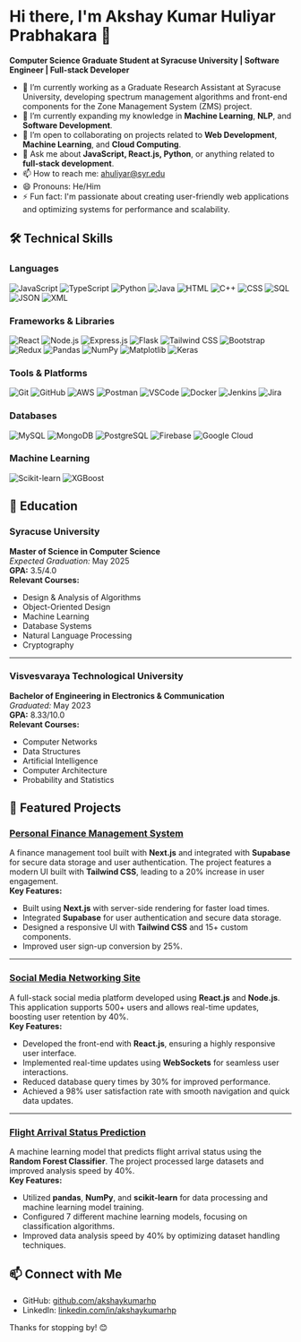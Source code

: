 # Hi there, I'm Akshay Kumar Huliyar Prabhakara 👋

**Computer Science Graduate Student at Syracuse University | Software Engineer | Full-stack Developer**

- 🔭 I’m currently working as a Graduate Research Assistant at Syracuse University, developing spectrum management algorithms and front-end components for the Zone Management System (ZMS) project.
- 🌱 I’m currently expanding my knowledge in **Machine Learning**, **NLP**, and **Software Development**.
- 👯 I’m open to collaborating on projects related to **Web Development**, **Machine Learning**, and **Cloud Computing**.
- 💬 Ask me about **JavaScript, React.js, Python**, or anything related to **full-stack development**.
- 📫 How to reach me: [ahuliyar@syr.edu](mailto:ahuliyar@syr.edu)
- 😄 Pronouns: He/Him
- ⚡ Fun fact: I'm passionate about creating user-friendly web applications and optimizing systems for performance and scalability.

## 🛠️ Technical Skills

### Languages
![JavaScript](https://img.shields.io/badge/-JavaScript-F7DF1E?logo=javascript&logoColor=black&style=flat-square)
![TypeScript](https://img.shields.io/badge/-TypeScript-3178C6?logo=typescript&logoColor=white&style=flat-square)
![Python](https://img.shields.io/badge/-Python-3776AB?logo=python&logoColor=white&style=flat-square)
![Java](https://img.shields.io/badge/-Java-007396?logo=java&logoColor=white&style=flat-square)
![HTML](https://img.shields.io/badge/-HTML-E34F26?logo=html5&logoColor=white&style=flat-square)
![C++](https://img.shields.io/badge/-C++-00599C?logo=cplusplus&logoColor=white&style=flat-square)
![CSS](https://img.shields.io/badge/-CSS-1572B6?logo=css3&logoColor=white&style=flat-square)
![SQL](https://img.shields.io/badge/-SQL-4479A1?logo=mysql&logoColor=white&style=flat-square)
![JSON](https://img.shields.io/badge/-JSON-000000?logo=json&logoColor=white&style=flat-square)
![XML](https://img.shields.io/badge/-XML-FF6600?logo=xml&logoColor=white&style=flat-square)

### Frameworks & Libraries
![React](https://img.shields.io/badge/-React-61DAFB?logo=react&logoColor=black&style=flat-square)
![Node.js](https://img.shields.io/badge/-Node.js-339933?logo=node.js&logoColor=white&style=flat-square)
![Express.js](https://img.shields.io/badge/-Express.js-000000?logo=express&logoColor=white&style=flat-square)
![Flask](https://img.shields.io/badge/-Flask-000000?logo=flask&logoColor=white&style=flat-square)
![Tailwind CSS](https://img.shields.io/badge/-Tailwind_CSS-38B2AC?logo=tailwind-css&logoColor=white&style=flat-square)
![Bootstrap](https://img.shields.io/badge/-Bootstrap-7952B3?logo=bootstrap&logoColor=white&style=flat-square)
![Redux](https://img.shields.io/badge/-Redux-764ABC?logo=redux&logoColor=white&style=flat-square)
![Pandas](https://img.shields.io/badge/-Pandas-150458?logo=pandas&logoColor=white&style=flat-square)
![NumPy](https://img.shields.io/badge/-NumPy-013243?logo=numpy&logoColor=white&style=flat-square)
![Matplotlib](https://img.shields.io/badge/-Matplotlib-3776AB?logo=python&logoColor=white&style=flat-square)
![Keras](https://img.shields.io/badge/-Keras-D00000?logo=keras&logoColor=white&style=flat-square)

### Tools & Platforms
![Git](https://img.shields.io/badge/-Git-F05032?logo=git&logoColor=white&style=flat-square)
![GitHub](https://img.shields.io/badge/-GitHub-181717?logo=github&logoColor=white&style=flat-square)
![AWS](https://img.shields.io/badge/-AWS-232F3E?logo=amazon-aws&logoColor=white&style=flat-square)
![Postman](https://img.shields.io/badge/-Postman-FF6C37?logo=postman&logoColor=white&style=flat-square)
![VSCode](https://img.shields.io/badge/-VS_Code-007ACC?logo=visual-studio-code&logoColor=white&style=flat-square)
![Docker](https://img.shields.io/badge/-Docker-2496ED?logo=docker&logoColor=white&style=flat-square)
![Jenkins](https://img.shields.io/badge/-Jenkins-D24939?logo=jenkins&logoColor=white&style=flat-square)
![Jira](https://img.shields.io/badge/-Jira-0052CC?logo=jira&logoColor=white&style=flat-square)

### Databases
![MySQL](https://img.shields.io/badge/-MySQL-4479A1?logo=mysql&logoColor=white&style=flat-square)
![MongoDB](https://img.shields.io/badge/-MongoDB-47A248?logo=mongodb&logoColor=white&style=flat-square)
![PostgreSQL](https://img.shields.io/badge/-PostgreSQL-336791?logo=postgresql&logoColor=white&style=flat-square)
![Firebase](https://img.shields.io/badge/-Firebase-FFCA28?logo=firebase&logoColor=black&style=flat-square)
![Google Cloud](https://img.shields.io/badge/-Google_Cloud-4285F4?logo=google-cloud&logoColor=white&style=flat-square)

### Machine Learning
![Scikit-learn](https://img.shields.io/badge/-Scikit_Learn-F7931E?logo=scikit-learn&logoColor=white&style=flat-square)
![XGBoost](https://img.shields.io/badge/-XGBoost-FF9900?logo=xgboost&logoColor=black&style=flat-square)

## 📘 Education

### Syracuse University  
**Master of Science in Computer Science**  
*Expected Graduation:* May 2025  
**GPA:** 3.5/4.0  
**Relevant Courses:**  
- Design & Analysis of Algorithms  
- Object-Oriented Design  
- Machine Learning  
- Database Systems  
- Natural Language Processing  
- Cryptography  

---

### Visvesvaraya Technological University  
**Bachelor of Engineering in Electronics & Communication**  
*Graduated:* May 2023  
**GPA:** 8.33/10.0  
**Relevant Courses:**  
- Computer Networks  
- Data Structures  
- Artificial Intelligence  
- Computer Architecture  
- Probability and Statistics

## 🌟 Featured Projects

### [Personal Finance Management System](https://github.com/akshaykumarhp/Personal-Finance-Management-System)  
A finance management tool built with **Next.js** and integrated with **Supabase** for secure data storage and user authentication. The project features a modern UI built with **Tailwind CSS**, leading to a 20% increase in user engagement.  
**Key Features:**
- Built using **Next.js** with server-side rendering for faster load times.
- Integrated **Supabase** for user authentication and secure data storage.
- Designed a responsive UI with **Tailwind CSS** and 15+ custom components.
- Improved user sign-up conversion by 25%.

---

### [Social Media Networking Site](https://github.com/akshaykumarhp/Interactify-socialmedia-project)  
A full-stack social media platform developed using **React.js** and **Node.js**. This application supports 500+ users and allows real-time updates, boosting user retention by 40%.  
**Key Features:**
- Developed the front-end with **React.js**, ensuring a highly responsive user interface.
- Implemented real-time updates using **WebSockets** for seamless user interactions.
- Reduced database query times by 30% for improved performance.
- Achieved a 98% user satisfaction rate with smooth navigation and quick data updates.

---

### [Flight Arrival Status Prediction](https://github.com/akshaykumarhp/Flight-Arrival-Status-using-Random-Forest-Classifier)  
A machine learning model that predicts flight arrival status using the **Random Forest Classifier**. The project processed large datasets and improved analysis speed by 40%.  
**Key Features:**
- Utilized **pandas**, **NumPy**, and **scikit-learn** for data processing and machine learning model training.
- Configured 7 different machine learning models, focusing on classification algorithms.
- Improved data analysis speed by 40% by optimizing dataset handling techniques.

## 📫 Connect with Me

- GitHub: [github.com/akshaykumarhp](https://github.com/akshaykumarhp)
- LinkedIn: [linkedin.com/in/akshaykumarhp](http://www.linkedin.com/in/akshaykumarhp)

Thanks for stopping by! 😊
